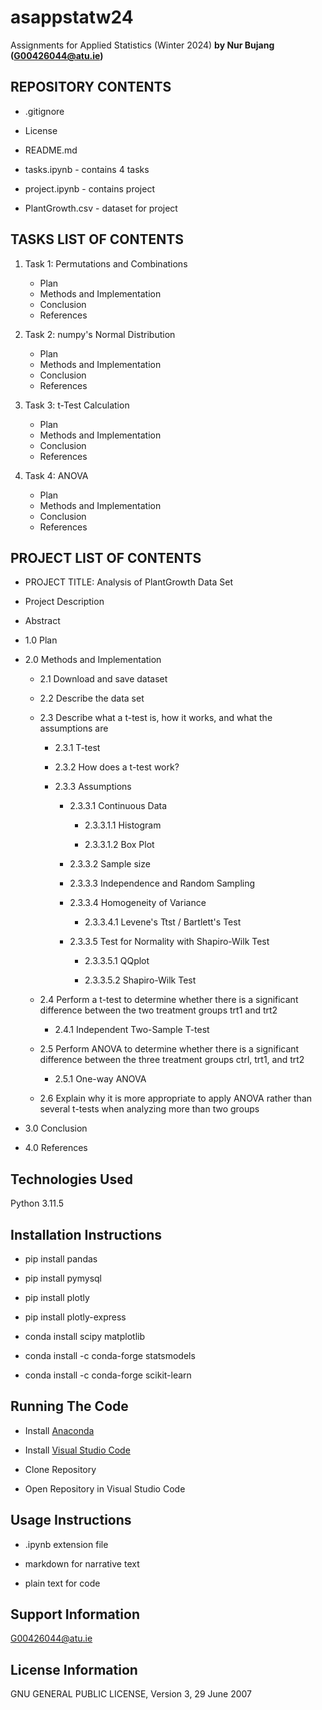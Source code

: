 # asappstatw24
Assignments for Applied Statistics (Winter 2024)
**by Nur Bujang (G00426044@atu.ie)**

## REPOSITORY CONTENTS

* .gitignore

* License

* README.md

* tasks.ipynb - contains 4 tasks

* project.ipynb - contains project

* PlantGrowth.csv - dataset for project

## TASKS LIST OF CONTENTS

1. Task 1: Permutations and Combinations
    - Plan
    - Methods and Implementation
    - Conclusion
    - References

2. Task 2: numpy's Normal Distribution
    - Plan
    - Methods and Implementation
    - Conclusion
    - References

3. Task 3: t-Test Calculation
    - Plan
    - Methods and Implementation
    - Conclusion
    - References

4. Task 4: ANOVA
    - Plan
    - Methods and Implementation
    - Conclusion
    - References
      
## PROJECT LIST OF CONTENTS

* PROJECT TITLE: Analysis of PlantGrowth Data Set

* Project Description

* Abstract

* 1.0 Plan

* 2.0 Methods and Implementation

    * 2.1 Download and save dataset

    * 2.2 Describe the data set

    * 2.3 Describe what a t-test is, how it works, and what the assumptions are

        * 2.3.1 T-test

        * 2.3.2 How does a t-test work?

        * 2.3.3 Assumptions

            * 2.3.3.1 Continuous Data

                * 2.3.3.1.1 Histogram

                * 2.3.3.1.2 Box Plot

            * 2.3.3.2 Sample size

            * 2.3.3.3 Independence and Random Sampling

            * 2.3.3.4 Homogeneity of Variance

                * 2.3.3.4.1 Levene's Ttst / Bartlett's Test

            * 2.3.3.5 Test for Normality with Shapiro-Wilk Test

                * 2.3.3.5.1 QQplot

                * 2.3.3.5.2 Shapiro-Wilk Test

    * 2.4 Perform a t-test to determine whether there is a significant difference between the two treatment groups trt1 and trt2

        * 2.4.1 Independent Two-Sample T-test

    * 2.5 Perform ANOVA to determine whether there is a significant difference between the three treatment groups ctrl, trt1, and trt2

        * 2.5.1 One-way ANOVA

    * 2.6 Explain why it is more appropriate to apply ANOVA rather than several t-tests when analyzing more than two groups

* 3.0 Conclusion

* 4.0 References



## Technologies Used

Python 3.11.5

## Installation Instructions

* pip install pandas

* pip install pymysql

* pip install plotly

* pip install plotly-express

* conda install scipy matplotlib

* conda install -c conda-forge statsmodels

* conda install -c conda-forge scikit-learn

## Running The Code

* Install [Anaconda](https://www.anaconda.com/download)

* Install [Visual Studio Code](https://code.visualstudio.com/) 

* Clone Repository

* Open Repository in Visual Studio Code

## Usage Instructions

* .ipynb extension file

* markdown for narrative text

* plain text for code

## Support Information

G00426044@atu.ie

## License Information

GNU GENERAL PUBLIC LICENSE, Version 3, 29 June 2007